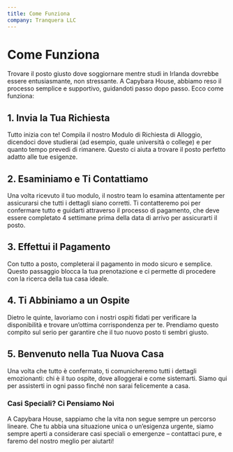 ```yaml
---
title: Come Funziona
company: Tranquera LLC
---
```


# Come Funziona

Trovare il posto giusto dove soggiornare mentre studi in Irlanda dovrebbe essere entusiasmante, non stressante. A Capybara House, abbiamo reso il processo semplice e supportivo, guidandoti passo dopo passo. Ecco come funziona:

## 1. Invia la Tua Richiesta
Tutto inizia con te! Compila il nostro Modulo di Richiesta di Alloggio, dicendoci dove studierai (ad esempio, quale università o college) e per quanto tempo prevedi di rimanere. Questo ci aiuta a trovare il posto perfetto adatto alle tue esigenze.

## 2. Esaminiamo e Ti Contattiamo
Una volta ricevuto il tuo modulo, il nostro team lo esamina attentamente per assicurarsi che tutti i dettagli siano corretti. Ti contatteremo poi per confermare tutto e guidarti attraverso il processo di pagamento, che deve essere completato 4 settimane prima della data di arrivo per assicurarti il posto.

## 3. Effettui il Pagamento
Con tutto a posto, completerai il pagamento in modo sicuro e semplice. Questo passaggio blocca la tua prenotazione e ci permette di procedere con la ricerca della tua casa ideale.

## 4. Ti Abbiniamo a un Ospite
Dietro le quinte, lavoriamo con i nostri ospiti fidati per verificare la disponibilità e trovare un’ottima corrispondenza per te. Prendiamo questo compito sul serio per garantire che il tuo nuovo posto ti sembri giusto.

## 5. Benvenuto nella Tua Nuova Casa
Una volta che tutto è confermato, ti comunicheremo tutti i dettagli emozionanti: chi è il tuo ospite, dove alloggerai e come sistemarti. Siamo qui per assisterti in ogni passo finché non sarai felicemente a casa.

### Casi Speciali? Ci Pensiamo Noi
A Capybara House, sappiamo che la vita non segue sempre un percorso lineare. Che tu abbia una situazione unica o un’esigenza urgente, siamo sempre aperti a considerare casi speciali o emergenze – contattaci pure, e faremo del nostro meglio per aiutarti!
